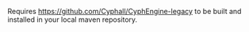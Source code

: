 Requires https://github.com/Cyphall/CyphEngine-legacy to be built and installed in your local maven repository.
